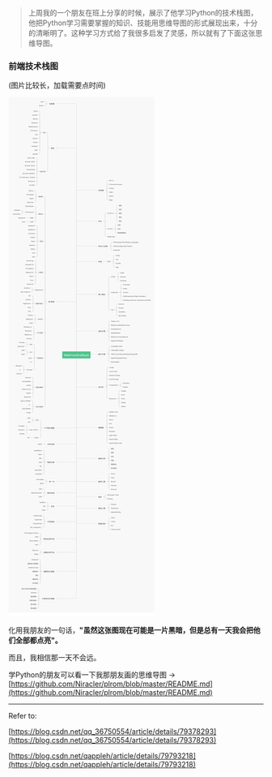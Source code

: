 >上周我的一个朋友在班上分享的时候，展示了他学习Python的技术栈图，他把Python学习需要掌握的知识、技能用思维导图的形式展现出来，十分的清晰明了。这种学习方式给了我很多启发了灵感，所以就有了下面这张思维导图。

### 前端技术栈图

(图片比较长，加载需要点时间)

![前端技术栈图](/images/in-post/20181218.png "前端技术栈图")

化用我朋友的一句话，**"虽然这张图现在可能是一片黑暗，但是总有一天我会把他们全部都点亮"。**

而且，我相信那一天不会远。

学Python的朋友可以看一下我那朋友画的思维导图
->[https://github.com/Niracler/plrom/blob/master/README.md](https://github.com/Niracler/plrom/blob/master/README.md)

---
Refer to:

[https://blog.csdn.net/qq_36750554/article/details/79378293](https://blog.csdn.net/qq_36750554/article/details/79378293)

[https://blog.csdn.net/qappleh/article/details/79793218](https://blog.csdn.net/qappleh/article/details/79793218)

